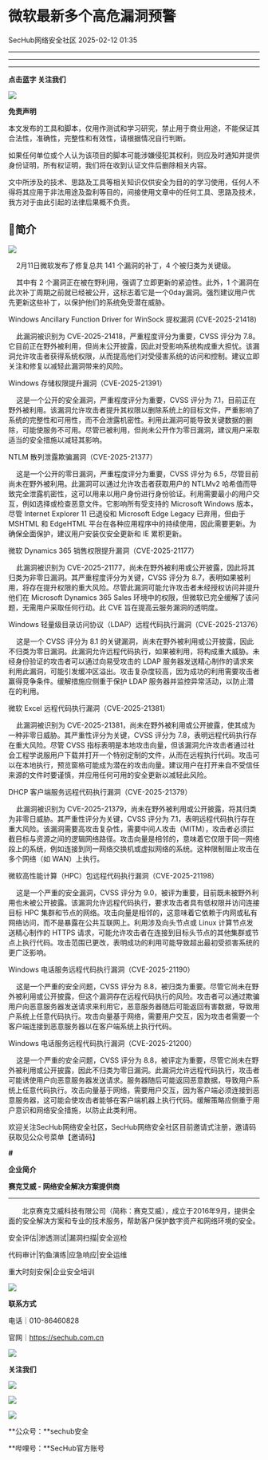 #  微软最新多个高危漏洞预警   
 SecHub网络安全社区   2025-02-12 01:35  
  
****  
****  
****  
**点击蓝字 关注我们**  
  
![](https://mmbiz.qpic.cn/mmbiz_png/8icWLyUKibZZrPdaxnm18Zscp6Xcu0OiaMwuh8LP87lPQLxMwiceAsv3TurmE7zZOulOhMELnQ2OulwFIJkbmB3bRg/640?wx_fmt=png "")  
  
  
**免责声明**  
  
本文发布的工具和脚本，仅用作测试和学习研究，禁止用于商业用途，不能保证其合法性，准确性，完整性和有效性，请根据情况自行判断。  
  
如果任何单位或个人认为该项目的脚本可能涉嫌侵犯其权利，则应及时通知并提供身份证明，所有权证明，我们将在收到认证文件后删除相关内容。  
  
文中所涉及的技术、思路及工具等相关知识仅供安全为目的的学习使用，任何人不得将其应用于非法用途及盈利等目的，间接使用文章中的任何工具、思路及技术，我方对于由此引起的法律后果概不负责。  
## 🌟简介  
  
![](https://mmbiz.qpic.cn/mmbiz_png/8icWLyUKibZZoC7YUuVFwoU2iadnkart7eKzl9ZoUYk19iaF3hxJb5N9hddS24EmeCfh27nk3BRo3qE0MnhH787siaw/640?wx_fmt=png&from=appmsg "")  
  
  
    2月11日微软发布了修复总共 141 个漏洞的补丁，4 个被归类为关键级。  
  
    其中有 2 个漏洞正在被在野利用，强调了立即更新的紧迫性。此外，1 个漏洞在此次补丁周期之前就已经被公开，这标志着它是一个0day漏洞。强烈建议用户优先更新这些补丁，以保护他们的系统免受潜在威胁。  
  
Windows Ancillary Function Driver for WinSock 提权漏洞 (CVE-2025-21418)  
  
    此漏洞被识别为 CVE-2025-21418，严重程度评分为重要，CVSS 评分为 7.8。它目前正在野外被利用，但尚未公开披露，因此对受影响系统构成重大担忧。该漏洞允许攻击者获得系统权限，从而提高他们对受侵害系统的访问和控制。建议立即关注和修复以减轻此漏洞带来的风险。  
  
Windows 存储权限提升漏洞（CVE-2025-21391）  
  
    这是一个公开的安全漏洞，严重程度评分为重要，CVSS 评分为 7.1，目前正在野外被利用。该漏洞允许攻击者提升其权限以删除系统上的目标文件，严重影响了系统的完整性和可用性，而不会泄露机密性。利用此漏洞可能导致关键数据的删除，可能使服务不可用。尽管已被利用，但尚未公开作为零日漏洞，建议用户采取适当的安全措施以减轻其影响。  
  
NTLM 散列泄露欺骗漏洞（CVE-2025-21377）  
  
    这是一个公开的零日漏洞，严重程度评分为重要，CVSS 评分为 6.5，尽管目前尚未在野外被利用。此漏洞可以通过允许攻击者获取用户的 NTLMv2 哈希值而导致完全泄露机密性，这可以用来以用户身份进行身份验证。利用需要最小的用户交互，例如选择或检查恶意文件。它影响所有受支持的 Microsoft Windows 版本，尽管 Internet Explorer 11 已退役和 Microsoft Edge Legacy 已弃用，但由于 MSHTML 和 EdgeHTML 平台在各种应用程序中的持续使用，因此需要更新。为确保全面保护，建议用户安装仅安全更新和 IE 累积更新。  
  
微软 Dynamics 365 销售权限提升漏洞（CVE-2025-21177）  
  
    此漏洞被识别为 CVE-2025-21177，尚未在野外被利用或公开披露，因此将其归类为非零日漏洞。其严重程度评分为关键，CVSS 评分为 8.7，表明如果被利用，将存在提升权限的重大风险。尽管此漏洞可能允许攻击者未经授权访问并提升他们在 Microsoft Dynamics 365 Sales 环境中的权限，但微软已完全缓解了该问题，无需用户采取任何行动。此 CVE 旨在提高云服务漏洞的透明度。  
  
Windows 轻量级目录访问协议（LDAP）远程代码执行漏洞（CVE-2025-21376）  
  
    这是一个 CVSS 评分为 8.1 的关键漏洞，尚未在野外被利用或公开披露，因此不归类为零日漏洞。此漏洞允许远程代码执行，如果被利用，将构成重大威胁。未经身份验证的攻击者可以通过向易受攻击的 LDAP 服务器发送精心制作的请求来利用此漏洞，可能引发缓冲区溢出。攻击复杂度较高，因为成功的利用需要攻击者赢得竞争条件。缓解措施应侧重于保护 LDAP 服务器并监控异常活动，以防止潜在的利用。  
  
微软 Excel 远程代码执行漏洞（CVE-2025-21381）  
  
    此漏洞被识别为 CVE-2025-21381，尚未在野外被利用或公开披露，使其成为一种非零日威胁。其严重性评分为关键，CVSS 评分为 7.8，表明远程代码执行存在重大风险。尽管 CVSS 指标表明是本地攻击向量，但该漏洞允许攻击者通过社会工程学说服用户下载并打开一个特别定制的文件，从而在远程执行代码。攻击可以在本地执行，预览窗格可能成为潜在的攻击向量。建议用户在打开来自不受信任来源的文件时要谨慎，并应用任何可用的安全更新以减轻此风险。  
  
DHCP 客户端服务远程代码执行漏洞（CVE-2025-21379）  
  
    此漏洞被识别为 CVE-2025-21379，尚未在野外被利用或公开披露，将其归类为非零日威胁。其严重性评分为关键，CVSS 评分为 7.1，表明远程代码执行存在重大风险。该漏洞需要高攻击复杂性，需要中间人攻击（MITM），攻击者必须拦截目标与资源之间的逻辑网络路径。攻击向量是相邻的，意味着它仅限于同一网络段上的系统，例如连接到同一网络交换机或虚拟网络的系统。这种限制阻止攻击在多个网络（如 WAN）上执行。  
  
微软高性能计算（HPC）包远程代码执行漏洞（CVE-2025-21198）  
  
    这是一个严重的安全漏洞，CVSS 评分为 9.0，被评为重要，目前既未被野外利用也未被公开披露。该漏洞允许远程代码执行，要求攻击者具有低权限并访问连接目标 HPC 集群和节点的网络。攻击向量是相邻的，这意味着它依赖于内网或私有网络访问，而不是暴露在公共互联网上。利用涉及向头节点或 Linux 计算节点发送精心制作的 HTTPS 请求，可能允许攻击者在连接到目标头节点的其他集群或节点上执行代码。攻击范围已更改，表明成功的利用可能导致超出最初受损害系统的更广泛影响。  
  
Windows 电话服务远程代码执行漏洞（CVE-2025-21190）  
  
    这是一个严重的安全问题，CVSS 评分为 8.8，被归类为重要。尽管它尚未在野外被利用或公开披露，但这个漏洞存在远程代码执行的风险。攻击者可以通过欺骗用户向恶意服务器发送请求来利用它，恶意服务器随后可能返回有害数据，导致用户系统上任意代码执行。攻击向量基于网络，需要用户交互，因为攻击者需要一个客户端连接到恶意服务器以在客户端系统上执行代码。  
  
Windows 电话服务远程代码执行漏洞（CVE-2025-21200）  
  
    这是一个严重的安全问题，CVSS 评分为 8.8，被评定为重要，尽管它尚未在野外被利用或公开披露，因此不归类为零日漏洞。此漏洞允许远程代码执行，攻击者可能诱使用户向恶意服务器发送请求。服务器随后可能返回恶意数据，导致用户系统上任意代码执行。攻击向量基于网络，需要用户交互，因为客户端必须连接到恶意服务器，这可能会使攻击者能够在客户端机器上执行代码。缓解策略应侧重于用户意识和网络安全措施，以防止此类利用。  
  
  
  
  
  
  
欢迎关注SecHub网络安全社区，SecHub网络安全社区目前邀请式注册，邀请码获取见公众号菜单【邀请码】  
  
**#**  
  
  
**企业简介**  
  
  
**赛克艾威 - 网络安全解决方案提供商**  
  
****  
       北京赛克艾威科技有限公司（简称：赛克艾威），成立于2016年9月，提供全面的安全解决方案和专业的技术服务，帮助客户保护数字资产和网络环境的安全。  
  
  
安全评估|渗透测试|漏洞扫描|安全巡检  
  
代码审计|钓鱼演练|应急响应|安全运维  
  
重大时刻安保|企业安全培训  
  
![](https://mmbiz.qpic.cn/mmbiz_png/8icWLyUKibZZrPdaxnm18Zscp6Xcu0OiaMwuh8LP87lPQLxMwiceAsv3TurmE7zZOulOhMELnQ2OulwFIJkbmB3bRg/640?wx_fmt=png "")  
  
  
**联系方式**  
  
电话｜010-86460828   
  
官网｜https://sechub.com.cn  
  
  
![](https://mmbiz.qpic.cn/sz_mmbiz_gif/MVPvEL7Qg0FW5uwU0BZtn2lmMrLPwpibCeCVbtBFDRkbFb7n7ibhPRxg20spUo9mUIiakmRYABB88Idl81IpGuXfw/640?wx_fmt=gif "")  
  
**关注我们**  
  
![](https://mmbiz.qpic.cn/mmbiz_png/SUZ43ICubr4mWJcUARDKYbQooQjbjbmqZTerAIXqDX9CaVxXbB7pyWwnMRklrCJias9r59PhnJAxZ4e3gYjyqVQ/640?wx_fmt=png "")  
  
![](https://mmbiz.qpic.cn/mmbiz_png/SUZ43ICubr4mWJcUARDKYbQooQjbjbmqZTerAIXqDX9CaVxXbB7pyWwnMRklrCJias9r59PhnJAxZ4e3gYjyqVQ/640?wx_fmt=png "")  
  
  
  
![](https://mmbiz.qpic.cn/mmbiz_jpg/8icWLyUKibZZrPdaxnm18Zscp6Xcu0OiaMwyhlWCYDVqK38BA5dbjKkH7icWmAew7SYRA7ao1bFibialrMvmQ9ib0TBvw/640?wx_fmt=jpeg "")  
  
  
**公众号：**sechub安全  
  
**哔哩号：**SecHub官方账号  
  
  
